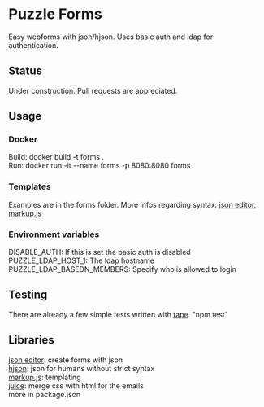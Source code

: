 # Puzzle Forms
Easy webforms with json/hjson. Uses basic auth and ldap for authentication.

## Status
Under construction. Pull requests are appreciated.

## Usage
### Docker
Build: docker build -t forms . <br>
Run: docker run -it --name forms -p 8080:8080 forms

### Templates
Examples are in the forms folder. More infos regarding syntax: [json editor](https://www.npmjs.com/package/json-editor), [markup.js](https://github.com/adammark/Markup.js/)

### Environment variables
DISABLE_AUTH: If this is set the basic auth is disabled<br>
PUZZLE_LDAP_HOST_1: The ldap hostname<br>
PUZZLE_LDAP_BASEDN_MEMBERS: Specify who is allowed to login

## Testing
There are already a few simple tests written with [tape](https://www.npmjs.com/package/tape). "npm test"

## Libraries
[json editor](https://www.npmjs.com/package/json-editor): create forms with json<br>
[hjson](https://www.npmjs.com/package/json-editor): json for humans without strict syntax<br>
[markup.js](https://github.com/adammark/Markup.js/): templating<br>
[juice](https://www.npmjs.com/package/juice): merge css with html for the emails<br>
more in package.json
